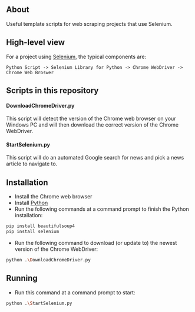 ## About
Useful template scripts for web scraping projects that use Selenium.

## High-level view
For a project using [Selenium](https://selenium-python.readthedocs.io/index.html), the typical components are:
```
Python Script -> Selenium Library for Python -> Chrome WebDriver -> Chrome Web Broswer
```

## Scripts in this repository
#### DownloadChromeDriver.py
This script will detect the version of the Chrome web browser on your Windows PC and will then download the correct version of the Chrome WebDriver.
#### StartSelenium.py
This script will do an automated Google search for news and pick a news article to navigate to.

## Installation
* Install the Chrome web browser
* Install [Python](https://www.python.org/downloads/)
* Run the following commands at a command prompt to finish the Python installation:
```bash
pip install beautifulsoup4
pip install selenium
```
* Run the following command to download (or update to) the newest version of the Chrome WebDriver:
```bash
python .\DownloadChromeDriver.py
```

## Running
* Run this command at a command prompt to start:
```bash
python .\StartSelenium.py
```

